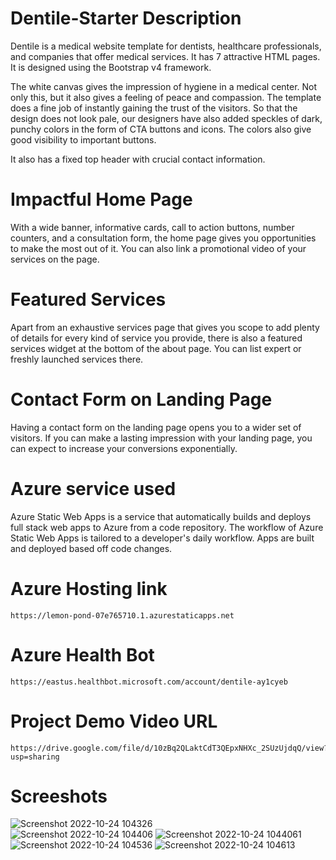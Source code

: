 # Dentile-Starter Description

Dentile is a medical website template for dentists, healthcare professionals, and companies that offer medical services. It has 7 attractive HTML pages. It is designed using the Bootstrap v4 framework.

The white canvas gives the impression of hygiene in a medical center. Not only this, but it also gives a feeling of peace and compassion. The template does a fine job of instantly gaining the trust of the visitors. So that the design does not look pale, our designers have also added speckles of dark, punchy colors in the form of CTA buttons and icons. The colors also give good visibility to important buttons.

It also has a fixed top header with crucial contact information.

# Impactful Home Page
With a wide banner, informative cards, call to action buttons, number counters, and a consultation form, the home page gives you opportunities to make the most out of it. You can also link a promotional video of your services on the page.

# Featured Services
Apart from an exhaustive services page that gives you scope to add plenty of details for every kind of service you provide, there is also a featured services widget at the bottom of the about page. You can list expert or freshly launched services there.

# Contact Form on Landing Page
Having a contact form on the landing page opens you to a wider set of visitors. If you can make a lasting impression with your landing page, you can expect to increase your conversions exponentially.

# Azure service used
Azure Static Web Apps is a service that automatically builds and deploys full stack web apps to Azure from a code repository. The workflow of Azure Static Web Apps is tailored to a developer's daily workflow. Apps are built and deployed based off code changes.

# Azure Hosting link
    https://lemon-pond-07e765710.1.azurestaticapps.net
 
 # Azure Health Bot 
    https://eastus.healthbot.microsoft.com/account/dentile-ay1cyeb
        
# Project Demo Video URL
    https://drive.google.com/file/d/10zBq2QLaktCdT3QEpxNHXc_2SUzUjdqQ/view?usp=sharing
    
# Screeshots     
![Screenshot 2022-10-24 104326](https://user-images.githubusercontent.com/73305491/197453780-f41d98da-60d2-4cc7-967f-ca912252a58d.jpg)    
![Screenshot 2022-10-24 104406](https://user-images.githubusercontent.com/73305491/197453801-aa0ff4f8-9444-417a-843a-d61bbedf6699.jpg)
![Screenshot 2022-10-24 1044061](https://user-images.githubusercontent.com/73305491/197453819-60c877ee-0660-4833-bc89-2461a96b504e.jpg)
![Screenshot 2022-10-24 104536](https://user-images.githubusercontent.com/73305491/197453833-4a205f88-ee74-42c6-ba05-c7fd3a317f90.jpg)
![Screenshot 2022-10-24 104613](https://user-images.githubusercontent.com/73305491/197453861-29517dc9-fc2a-4c40-b171-41ab485f9863.jpg)
